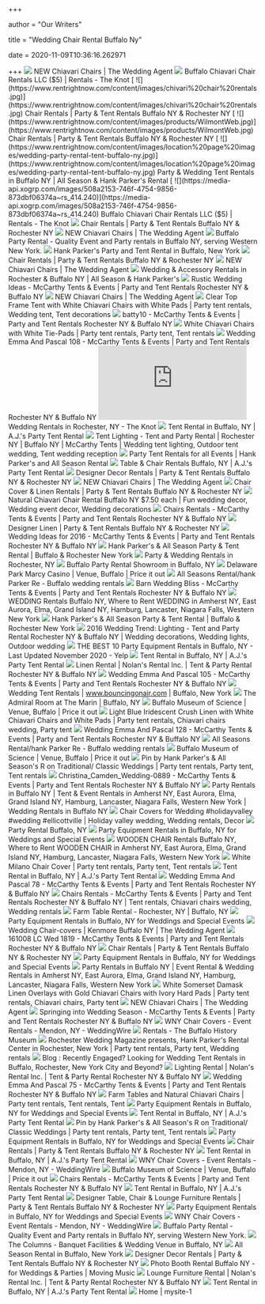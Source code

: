 +++
        
author = "Our Writers"
        
title = "Wedding Chair Rental Buffalo Ny"
        
date = 2020-11-09T10:36:16.262971
        
+++
[ ![](https://static.wixstatic.com/media/273e12_7f575661cb5e40fea8d1f67e341712b6~mv2.jpg)](https://static.wixstatic.com/media/273e12_7f575661cb5e40fea8d1f67e341712b6~mv2.jpg) NEW Chiavari Chairs | The Wedding Agent
[ ![](https://media-api.xogrp.com/images/57be1aa4-a68b-4a81-8770-51c812af3bb7)](https://media-api.xogrp.com/images/57be1aa4-a68b-4a81-8770-51c812af3bb7) Buffalo Chiavari Chair Rentals LLC ($5) | Rentals - The Knot
[ ![](https://www.rentrightnow.com/content/images/chivari%20chair%20rentals.jpg)](https://www.rentrightnow.com/content/images/chivari%20chair%20rentals.jpg) Chair Rentals | Party & Tent Rentals Buffalo NY & Rochester NY
[ ![](https://www.rentrightnow.com/content/images/products/WilmontWeb.jpg)](https://www.rentrightnow.com/content/images/products/WilmontWeb.jpg) Chair Rentals | Party & Tent Rentals Buffalo NY & Rochester NY
[ ![](https://www.rentrightnow.com/content/images/location%20page%20images/wedding-party-rental-tent-buffalo-ny.jpg)](https://www.rentrightnow.com/content/images/location%20page%20images/wedding-party-rental-tent-buffalo-ny.jpg) Party & Wedding Tent Rentals in Buffalo NY | All Season & Hank Parker's  Rental
[ ![](https://media-api.xogrp.com/images/508a2153-746f-4754-9856-873dbf06374a~rs_414.240)](https://media-api.xogrp.com/images/508a2153-746f-4754-9856-873dbf06374a~rs_414.240) Buffalo Chiavari Chair Rentals LLC ($5) | Rentals - The Knot
[ ![](https://www.rentrightnow.com/content/images/Slider/DesignerFurniture3.jpg)](https://www.rentrightnow.com/content/images/Slider/DesignerFurniture3.jpg) Chair Rentals | Party & Tent Rentals Buffalo NY & Rochester NY
[ ![](https://static.wixstatic.com/media/273e12_58f78a80127e4ce7b58eac9c632f9b5a~mv2.jpg)](https://static.wixstatic.com/media/273e12_58f78a80127e4ce7b58eac9c632f9b5a~mv2.jpg) NEW Chiavari Chairs | The Wedding Agent
[ ![](https://www.buffalopartyrental.com/images/featured-party-rentals.jpg)](https://www.buffalopartyrental.com/images/featured-party-rentals.jpg) Buffalo Party Rental - Quality Event and Party rentals in Buffalo NY,  serving Western New York.
[ ![](https://d330s684z9hdtc.cloudfront.net/cdn_image/maxD_600%7Cv_01/6ebf6/292914211/image/fpmbj.jpg)](https://d330s684z9hdtc.cloudfront.net/cdn_image/maxD_600%7Cv_01/6ebf6/292914211/image/fpmbj.jpg) Hank Parker's Party and Tent Rental in Buffalo, New York
[ ![](https://www.rentrightnow.com/content/images/wpThumbnails/DESIGNER/LUNA.jpg)](https://www.rentrightnow.com/content/images/wpThumbnails/DESIGNER/LUNA.jpg) Chair Rentals | Party & Tent Rentals Buffalo NY & Rochester NY
[ ![](https://static.wixstatic.com/media/273e12_e6a4660f7b9c40a7940cb4c42c6d9f31~mv2.jpg)](https://static.wixstatic.com/media/273e12_e6a4660f7b9c40a7940cb4c42c6d9f31~mv2.jpg) NEW Chiavari Chairs | The Wedding Agent
[ ![](https://www.rentrightnow.com/content/images//IMG_4522.JPG)](https://www.rentrightnow.com/content/images//IMG_4522.JPG) Wedding & Accessory Rentals in Rochester & Buffalo NY | All Season & Hank  Parker's
[ ![](https://www.mccarthyevents.com/wp-content/uploads/rustic_wedding_4.jpg)](https://www.mccarthyevents.com/wp-content/uploads/rustic_wedding_4.jpg) Rustic Wedding Ideas - McCarthy Tents & Events | Party and Tent Rentals  Rochester NY & Buffalo NY
[ ![](https://static.wixstatic.com/media/273e12_3348613fa8ce4dc99c48d1c29521498b~mv2.jpg/v1/fill/w_560,h_400,al_c,q_80,usm_0.66_1.00_0.01/273e12_3348613fa8ce4dc99c48d1c29521498b~mv2.webp)](https://static.wixstatic.com/media/273e12_3348613fa8ce4dc99c48d1c29521498b~mv2.jpg/v1/fill/w_560,h_400,al_c,q_80,usm_0.66_1.00_0.01/273e12_3348613fa8ce4dc99c48d1c29521498b~mv2.webp) NEW Chiavari Chairs | The Wedding Agent
[ ![](https://i.pinimg.com/originals/37/e7/50/37e7503f62674a3dbcba09b23d257b54.jpg)](https://i.pinimg.com/originals/37/e7/50/37e7503f62674a3dbcba09b23d257b54.jpg) Clear Top Frame Tent with White Chiavari Chairs with White Pads | Party  tent rentals, Wedding tent, Tent decorations
[ ![](https://www.mccarthyevents.com/wp-content/uploads/batty10.jpg)](https://www.mccarthyevents.com/wp-content/uploads/batty10.jpg) batty10 - McCarthy Tents & Events | Party and Tent Rentals Rochester NY & Buffalo  NY
[ ![](https://i.pinimg.com/originals/17/88/02/178802b4fba4db0611bfa87ea3b60191.jpg)](https://i.pinimg.com/originals/17/88/02/178802b4fba4db0611bfa87ea3b60191.jpg) White Chiavari Chairs with White Tie-Pads | Party tent rentals, Party tent,  Tent rentals
[ ![](https://www.mccarthyevents.com/wp-content/uploads/Wedding-Emma-And-Pascal-108.jpg)](https://www.mccarthyevents.com/wp-content/uploads/Wedding-Emma-And-Pascal-108.jpg) Wedding Emma And Pascal 108 - McCarthy Tents & Events | Party and Tent  Rentals Rochester NY & Buffalo NY
[ ![](https://media-api.xogrp.com/images/4222b8ca-3625-458a-94fa-ae55151c4e49~rs_400.h)](https://media-api.xogrp.com/images/4222b8ca-3625-458a-94fa-ae55151c4e49~rs_400.h) Wedding Rentals in Rochester, NY - The Knot
[ ![](https://www.ajspartytentrental.com/content/images/tent-rental-buffalo.jpg)](https://www.ajspartytentrental.com/content/images/tent-rental-buffalo.jpg) Tent Rental in Buffalo, NY | A.J.'s Party Tent Rental
[ ![](https://i.pinimg.com/originals/73/dd/6b/73dd6bc4a8bdbb7c3e9c8b8dc902db60.jpg)](https://i.pinimg.com/originals/73/dd/6b/73dd6bc4a8bdbb7c3e9c8b8dc902db60.jpg) Tent Lighting - Tent and Party Rental | Rochester NY | Buffalo NY |  McCarthy Tents | Wedding tent lighting, Outdoor tent wedding, Tent wedding  reception
[ ![](https://www.rentrightnow.com/content/images//Screen%20Shot%202018-11-27%20at%203.39.28%20PM.png)](https://www.rentrightnow.com/content/images//Screen%20Shot%202018-11-27%20at%203.39.28%20PM.png) Party Tent Rentals for all Events | Hank Parker's and All Season Rental
[ ![](https://www.ajspartytentrental.com/content/images/Chair%2BRentals%2Bin%2BBuffalo%2BNY.jpg)](https://www.ajspartytentrental.com/content/images/Chair%2BRentals%2Bin%2BBuffalo%2BNY.jpg) Table & Chair Rentals Buffalo, NY | A.J.'s Party Tent Rental
[ ![](https://www.rentrightnow.com/content/images/gallery/DesignerChairs.jpg)](https://www.rentrightnow.com/content/images/gallery/DesignerChairs.jpg) Designer Decor Rentals | Party & Tent Rentals Buffalo NY & Rochester NY
[ ![](https://static.wixstatic.com/media/273e12_07fb8c2ab06247e2b0acf56e266c81c7~mv2.jpg)](https://static.wixstatic.com/media/273e12_07fb8c2ab06247e2b0acf56e266c81c7~mv2.jpg) NEW Chiavari Chairs | The Wedding Agent
[ ![](https://www.rentrightnow.com/content/images/LinenWeb.jpg)](https://www.rentrightnow.com/content/images/LinenWeb.jpg) Chair Cover & Linen Rentals | Party & Tent Rentals Buffalo NY & Rochester NY
[ ![](https://i.pinimg.com/originals/97/5d/f5/975df58370a5756ceedfcbef47453e74.jpg)](https://i.pinimg.com/originals/97/5d/f5/975df58370a5756ceedfcbef47453e74.jpg) Natural Chiavari Chair Rental Buffalo NY $7.50 each | Fun wedding decor, Wedding  event decor, Wedding decorations
[ ![](https://www.mccarthyevents.com/wp-content/uploads/logo-color.png)](https://www.mccarthyevents.com/wp-content/uploads/logo-color.png) Chairs Rentals - McCarthy Tents & Events | Party and Tent Rentals Rochester  NY & Buffalo NY
[ ![](https://www.rentrightnow.com/content/images/LUXURIOUS%20LINENS.jpg)](https://www.rentrightnow.com/content/images/LUXURIOUS%20LINENS.jpg) Designer Linen | Party & Tent Rentals Buffalo NY & Rochester NY
[ ![](https://www.mccarthyevents.com/wp-content/uploads/wedding_ideas_16.jpg)](https://www.mccarthyevents.com/wp-content/uploads/wedding_ideas_16.jpg) Wedding Ideas for 2016 - McCarthy Tents & Events | Party and Tent Rentals  Rochester NY & Buffalo NY
[ ![](https://www.rentrightnow.com/content/images/Slider/2018/Specialty-Linens.jpg)](https://www.rentrightnow.com/content/images/Slider/2018/Specialty-Linens.jpg) Hank Parker's & All Season Party & Tent Rental | Buffalo & Rochester New  York
[ ![](https://www.rentrightnow.com/content/images/location%20page%20images/Rochester%20NY%20wedding%20event%20party%20rental.jpg)](https://www.rentrightnow.com/content/images/location%20page%20images/Rochester%20NY%20wedding%20event%20party%20rental.jpg) Party & Wedding Rentals in Rochester, NY
[ ![](https://www.buffalopartyrental.com/images/showroom-1.jpg)](https://www.buffalopartyrental.com/images/showroom-1.jpg) Buffalo Party Rental Showroom in Buffalo, NY
[ ![](https://cdn.wedding-spot.com/__sized__/images/venues/11096/Delaware-Park-Marcy-Casino-Buffalo-NY-48e38145-f11b-4c1f-b739-dad4b93be5b5.1575683340-97450e389c42885476f1fbe9bc5bca5a.jpg)](https://cdn.wedding-spot.com/__sized__/images/venues/11096/Delaware-Park-Marcy-Casino-Buffalo-NY-48e38145-f11b-4c1f-b739-dad4b93be5b5.1575683340-97450e389c42885476f1fbe9bc5bca5a.jpg) Delaware Park Marcy Casino | Venue, Buffalo | Price it out
[ ![](https://f5prodstoragecontainer.blob.core.windows.net/prod-live-public/cache/prerendered/v8591.p13853.all-seasons-rental-hank-parker-re-buffalo-ny.giant.jpeg)](https://f5prodstoragecontainer.blob.core.windows.net/prod-live-public/cache/prerendered/v8591.p13853.all-seasons-rental-hank-parker-re-buffalo-ny.giant.jpeg) All Seasons Rental/hank Parker Re - Buffalo wedding rentals
[ ![](https://www.mccarthyevents.com/wp-content/uploads/Train_5.jpg)](https://www.mccarthyevents.com/wp-content/uploads/Train_5.jpg) Barn Wedding Bliss - McCarthy Tents & Events | Party and Tent Rentals  Rochester NY & Buffalo NY
[ ![](https://www.buffalopartyrental.com/images/blank.jpg)](https://www.buffalopartyrental.com/images/blank.jpg) WEDDING Rentals Buffalo NY, Where to Rent WEDDING in Amherst NY, East  Aurora, Elma, Grand Island NY, Hamburg, Lancaster, Niagara Falls, Western New  York
[ ![](https://www.rentrightnow.com/content/images/Slider/2018/Furniture-Rentals.jpg)](https://www.rentrightnow.com/content/images/Slider/2018/Furniture-Rentals.jpg) Hank Parker's & All Season Party & Tent Rental | Buffalo & Rochester New  York
[ ![](https://i.pinimg.com/originals/bb/a5/05/bba5053e447ae3013ed619e2d23f8c6f.jpg)](https://i.pinimg.com/originals/bb/a5/05/bba5053e447ae3013ed619e2d23f8c6f.jpg) 2016 Wedding Trend: Lighting - Tent and Party Rental Rochester NY & Buffalo  NY | Wedding decorations, Wedding lights, Outdoor wedding
[ ![](https://s3-media0.fl.yelpcdn.com/bphoto/WsBjAaqCR6j3o4CHu0MTTw/ls.jpg)](https://s3-media0.fl.yelpcdn.com/bphoto/WsBjAaqCR6j3o4CHu0MTTw/ls.jpg) THE BEST 10 Party Equipment Rentals in Buffalo, NY - Last Updated November  2020 - Yelp
[ ![](https://www.ajspartytentrental.com/content/images/Party%2BTent%2BRental%2Bin%2BBuffalo%2BNY-2.jpg)](https://www.ajspartytentrental.com/content/images/Party%2BTent%2BRental%2Bin%2BBuffalo%2BNY-2.jpg) Tent Rental in Buffalo, NY | A.J.'s Party Tent Rental
[ ![](https://www.nolansrental.com/images/Linens.png)](https://www.nolansrental.com/images/Linens.png) Linen Rental | Nolan's Rental Inc. | Tent & Party Rental Rochester NY & Buffalo  NY
[ ![](https://www.mccarthyevents.com/wp-content/uploads/Wedding-Emma-And-Pascal-105.jpg)](https://www.mccarthyevents.com/wp-content/uploads/Wedding-Emma-And-Pascal-105.jpg) Wedding Emma And Pascal 105 - McCarthy Tents & Events | Party and Tent  Rentals Rochester NY & Buffalo NY
[ ![](https://files.sysers.com/cp/upload/bouncing/gallery/full/wedding_tent_rental.jpg)](https://files.sysers.com/cp/upload/bouncing/gallery/full/wedding_tent_rental.jpg) Wedding Tent Rentals | www.bouncingonair.com | Buffalo, New York
[ ![](https://www.admiralroom.com/wp-content/uploads/2019/04/AR_Main-Banner_2_v2-1600x800.jpg)](https://www.admiralroom.com/wp-content/uploads/2019/04/AR_Main-Banner_2_v2-1600x800.jpg) The Admiral Room at The Marin | Buffalo, NY
[ ![](https://cdn.wedding-spot.com/__sized__/images/venues/13798/Buffalo-Museum-of-Science-Buffalo-NY-847af460-ea1d-47c4-acc3-68e47f0c797b-97450e389c42885476f1fbe9bc5bca5a.JPG)](https://cdn.wedding-spot.com/__sized__/images/venues/13798/Buffalo-Museum-of-Science-Buffalo-NY-847af460-ea1d-47c4-acc3-68e47f0c797b-97450e389c42885476f1fbe9bc5bca5a.JPG) Buffalo Museum of Science | Venue, Buffalo | Price it out
[ ![](https://i.pinimg.com/originals/a5/e3/b9/a5e3b968a01a7852232b91791767dd70.jpg)](https://i.pinimg.com/originals/a5/e3/b9/a5e3b968a01a7852232b91791767dd70.jpg) Light Blue Iridescent Crush Linen with White Chiavari Chairs and White Pads  | Party tent rentals, Chiavari chairs wedding, Party tent
[ ![](https://www.mccarthyevents.com/wp-content/uploads/Wedding-Emma-And-Pascal-128.jpg)](https://www.mccarthyevents.com/wp-content/uploads/Wedding-Emma-And-Pascal-128.jpg) Wedding Emma And Pascal 128 - McCarthy Tents & Events | Party and Tent  Rentals Rochester NY & Buffalo NY
[ ![](https://f5prodstoragecontainer.blob.core.windows.net/prod-live-public/cache/prerendered/v8591.p13850.all-seasons-rental-hank-parker-re-buffalo-ny.giant.jpeg)](https://f5prodstoragecontainer.blob.core.windows.net/prod-live-public/cache/prerendered/v8591.p13850.all-seasons-rental-hank-parker-re-buffalo-ny.giant.jpeg) All Seasons Rental/hank Parker Re - Buffalo wedding rentals
[ ![](https://cdn.wedding-spot.com/__sized__/images/venues/13798/Buffalo-Museum-of-Science-Buffalo-NY-06e80f18-88d2-4269-a1fd-f9d5006e6e6e-97450e389c42885476f1fbe9bc5bca5a.JPG)](https://cdn.wedding-spot.com/__sized__/images/venues/13798/Buffalo-Museum-of-Science-Buffalo-NY-06e80f18-88d2-4269-a1fd-f9d5006e6e6e-97450e389c42885476f1fbe9bc5bca5a.JPG) Buffalo Museum of Science | Venue, Buffalo | Price it out
[ ![](https://i.pinimg.com/originals/53/97/3b/53973bd4c787f661d7963152c9683d22.jpg)](https://i.pinimg.com/originals/53/97/3b/53973bd4c787f661d7963152c9683d22.jpg) Pin by Hank Parker's & All Season's R on Traditional/ Classic Weddings |  Party tent rentals, Party tent, Tent rentals
[ ![](https://www.mccarthyevents.com/wp-content/uploads/Christina_Camden_Wedding-0889.jpg)](https://www.mccarthyevents.com/wp-content/uploads/Christina_Camden_Wedding-0889.jpg) Christina_Camden_Wedding-0889 - McCarthy Tents & Events | Party and Tent  Rentals Rochester NY & Buffalo NY
[ ![](https://www.buffalopartyrental.com/images/logo.jpg?v=2)](https://www.buffalopartyrental.com/images/logo.jpg?v=2) Party Rentals in Buffalo NY | Tent & Event Rentals in Amherst NY, East  Aurora, Elma, Grand Island NY, Hamburg, Lancaster, Niagara Falls, Western New  York | Wedding Rentals in Buffalo NY
[ ![](https://i.pinimg.com/originals/90/4f/54/904f54043869abf018dd3880299eaa85.jpg)](https://i.pinimg.com/originals/90/4f/54/904f54043869abf018dd3880299eaa85.jpg) Chair Covers for Wedding #holidayvalley #wedding #ellicottville | Holiday  valley wedding, Wedding rentals, Decor
[ ![](https://eliteentertainment716.com/wp-content/uploads/tableslakesetup.jpg)](https://eliteentertainment716.com/wp-content/uploads/tableslakesetup.jpg) Party Rental Buffalo, NY
[ ![](https://eventective-media.azureedge.net/1848666_md.jpg)](https://eventective-media.azureedge.net/1848666_md.jpg) Party Equipment Rentals in Buffalo, NY for Weddings and Special Events
[ ![](https://www.buffalopartyrental.com/itemimages/1205.jpg)](https://www.buffalopartyrental.com/itemimages/1205.jpg) WOODEN CHAIR Rentals Buffalo NY, Where to Rent WOODEN CHAIR in Amherst NY,  East Aurora, Elma, Grand Island NY, Hamburg, Lancaster, Niagara Falls,  Western New York
[ ![](https://i.pinimg.com/originals/3d/3f/54/3d3f547e9d03c9342a8e53f537c8807d.jpg)](https://i.pinimg.com/originals/3d/3f/54/3d3f547e9d03c9342a8e53f537c8807d.jpg) White Milano Chair Cover | Party tent rentals, Party tent, Tent rentals
[ ![](https://www.ajspartytentrental.com/content/images/party-tent.jpg)](https://www.ajspartytentrental.com/content/images/party-tent.jpg) Tent Rental in Buffalo, NY | A.J.'s Party Tent Rental
[ ![](https://www.mccarthyevents.com/wp-content/uploads/Wedding-Emma-And-Pascal-78.jpg)](https://www.mccarthyevents.com/wp-content/uploads/Wedding-Emma-And-Pascal-78.jpg) Wedding Emma And Pascal 78 - McCarthy Tents & Events | Party and Tent  Rentals Rochester NY & Buffalo NY
[ ![](https://i.pinimg.com/originals/2d/6e/f0/2d6ef0c100028bddf8c1337b617e72ab.jpg)](https://i.pinimg.com/originals/2d/6e/f0/2d6ef0c100028bddf8c1337b617e72ab.jpg) Chairs Rentals - McCarthy Tents & Events | Party and Tent Rentals Rochester  NY & Buffalo NY | Tent rentals, Chiavari chairs wedding, Wedding rentals
[ ![](https://www.mccarthyevents.com/wp-content/uploads/farm_table_2_20130118_1662502186.jpg)](https://www.mccarthyevents.com/wp-content/uploads/farm_table_2_20130118_1662502186.jpg) Farm Table Rental - Rochester, NY | Buffalo, NY
[ ![](https://eventective-media.azureedge.net/1827223_md.jpg)](https://eventective-media.azureedge.net/1827223_md.jpg) Party Equipment Rentals in Buffalo, NY for Weddings and Special Events
[ ![](https://static.wixstatic.com/media/273e12_7bfaac578e7d42f09fa548f4e85d0f65.jpg)](https://static.wixstatic.com/media/273e12_7bfaac578e7d42f09fa548f4e85d0f65.jpg) Wedding Chair-covers | Kenmore Buffalo NY | The Wedding Agent
[ ![](https://www.mccarthyevents.com/wp-content/uploads/161008_LC_wed_1819.jpg)](https://www.mccarthyevents.com/wp-content/uploads/161008_LC_wed_1819.jpg) 161008 LC Wed 1819 - McCarthy Tents & Events | Party and Tent Rentals  Rochester NY & Buffalo NY
[ ![](https://www.rentrightnow.com/content/images/wpThumbnails/DESIGNER/CHIAVARI.jpg)](https://www.rentrightnow.com/content/images/wpThumbnails/DESIGNER/CHIAVARI.jpg) Chair Rentals | Party & Tent Rentals Buffalo NY & Rochester NY
[ ![](https://eventective-media.azureedge.net/1827222_md.jpg)](https://eventective-media.azureedge.net/1827222_md.jpg) Party Equipment Rentals in Buffalo, NY for Weddings and Special Events
[ ![](https://www.buffalopartyrental.com/slideshow/slide-2.jpg?v=2)](https://www.buffalopartyrental.com/slideshow/slide-2.jpg?v=2) Party Rentals in Buffalo NY | Event Rental & Wedding Rentals in Amherst NY,  East Aurora, Elma, Grand Island NY, Hamburg, Lancaster, Niagara Falls,  Western New York
[ ![](https://i.pinimg.com/originals/29/54/5f/29545f6037a95df6fa7ecbeeeada59ef.jpg)](https://i.pinimg.com/originals/29/54/5f/29545f6037a95df6fa7ecbeeeada59ef.jpg) White Somerset Damask Linen Overlays with Gold Chiavari Chairs with Ivory  Hard Pads | Party tent rentals, Chiavari chairs, Party tent
[ ![](https://static.wixstatic.com/media/273e12_d1a1efb0b25648d9b0f9da336b007132~mv2.jpg)](https://static.wixstatic.com/media/273e12_d1a1efb0b25648d9b0f9da336b007132~mv2.jpg) NEW Chiavari Chairs | The Wedding Agent
[ ![](https://www.mccarthyevents.com/wp-content/uploads/Rope_and_Pole_1.jpg)](https://www.mccarthyevents.com/wp-content/uploads/Rope_and_Pole_1.jpg) Springing into Wedding Season - McCarthy Tents & Events | Party and Tent  Rentals Rochester NY & Buffalo NY
[ ![](https://cdn0.weddingwire.com/emp/fotos/7/0/7/3/6/3/1502143827172-harronavytop.jpg)](https://cdn0.weddingwire.com/emp/fotos/7/0/7/3/6/3/1502143827172-harronavytop.jpg) WNY Chair Covers - Event Rentals - Mendon, NY - WeddingWire
[ ![](https://buffalohistory.org/wp-content/uploads/2020/01/Rentals1-Credit-Rooted-Love-Photography.jpg)](https://buffalohistory.org/wp-content/uploads/2020/01/Rentals1-Credit-Rooted-Love-Photography.jpg) Rentals - The Buffalo History Museum
[ ![](https://i.pinimg.com/originals/bb/11/49/bb1149e0910dde0163431766182e1715.jpg)](https://i.pinimg.com/originals/bb/11/49/bb1149e0910dde0163431766182e1715.jpg) Rochester Wedding Magazine presents, Hank Parker's Rental Center in  Rochester, New York | Party tent rentals, Party tent, Wedding rentals
[ ![](https://www.rentrightnow.com/content/images//Screen%20Shot%202018-11-27%20at%203.39.59%20PM.png)](https://www.rentrightnow.com/content/images//Screen%20Shot%202018-11-27%20at%203.39.59%20PM.png) Blog : Recently Engaged? Looking for Wedding Tent Rentals in Buffalo,  Rochester, New York City and Beyond?
[ ![](https://www.nolansrental.com/images/premier%20lighting.png)](https://www.nolansrental.com/images/premier%20lighting.png) Lighting Rental | Nolan's Rental Inc. | Tent & Party Rental Rochester NY & Buffalo  NY
[ ![](https://www.mccarthyevents.com/wp-content/uploads/Wedding-Emma-And-Pascal-75.jpg)](https://www.mccarthyevents.com/wp-content/uploads/Wedding-Emma-And-Pascal-75.jpg) Wedding Emma And Pascal 75 - McCarthy Tents & Events | Party and Tent  Rentals Rochester NY & Buffalo NY
[ ![](https://i.pinimg.com/originals/1b/96/6b/1b966b825da6d081f73092610e2e753c.jpg)](https://i.pinimg.com/originals/1b/96/6b/1b966b825da6d081f73092610e2e753c.jpg) Farm Tables and Natural Chiavari Chairs | Party tent rentals, Tent rentals,  Tent
[ ![](https://eventective-media.azureedge.net/1848665_md.jpg)](https://eventective-media.azureedge.net/1848665_md.jpg) Party Equipment Rentals in Buffalo, NY for Weddings and Special Events
[ ![](https://www.ajspartytentrental.com/content/images/IMG_1753.jpg)](https://www.ajspartytentrental.com/content/images/IMG_1753.jpg) Tent Rental in Buffalo, NY | A.J.'s Party Tent Rental
[ ![](https://i.pinimg.com/originals/30/74/d6/3074d6ff25eee9004b532c2806b00fa9.jpg)](https://i.pinimg.com/originals/30/74/d6/3074d6ff25eee9004b532c2806b00fa9.jpg) Pin by Hank Parker's & All Season's R on Traditional/ Classic Weddings |  Party tent rentals, Party tent, Tent rentals
[ ![](https://eventective-media.azureedge.net/2177891_md.jpg)](https://eventective-media.azureedge.net/2177891_md.jpg) Party Equipment Rentals in Buffalo, NY for Weddings and Special Events
[ ![](https://www.rentrightnow.com/content/images/wpThumbnails/DESIGNER/LOUIS.jpg)](https://www.rentrightnow.com/content/images/wpThumbnails/DESIGNER/LOUIS.jpg) Chair Rentals | Party & Tent Rentals Buffalo NY & Rochester NY
[ ![](https://www.ajspartytentrental.com/content/images/Party%2BSupply%2BRental%2BCompany%2Bin%2BBuffalo%2BNY.jpg)](https://www.ajspartytentrental.com/content/images/Party%2BSupply%2BRental%2BCompany%2Bin%2BBuffalo%2BNY.jpg) Tent Rental in Buffalo, NY | A.J.'s Party Tent Rental
[ ![](https://cdn0.weddingwire.com/emp/fotos/7/0/7/3/6/3/1502143760-956f99add8ff5a96-harronavy.jpg)](https://cdn0.weddingwire.com/emp/fotos/7/0/7/3/6/3/1502143760-956f99add8ff5a96-harronavy.jpg) WNY Chair Covers - Event Rentals - Mendon, NY - WeddingWire
[ ![](https://cdn.wedding-spot.com/images/venues/13798/Buffalo-Museum-of-Science-Buffalo-NY-7953d8e8-5573-4c41-a25a-6c91b2eb8646.jpg)](https://cdn.wedding-spot.com/images/venues/13798/Buffalo-Museum-of-Science-Buffalo-NY-7953d8e8-5573-4c41-a25a-6c91b2eb8646.jpg) Buffalo Museum of Science | Venue, Buffalo | Price it out
[ ![](https://s3-media2.fl.yelpcdn.com/bphoto/jANT5W1lSxt3qdTM4iuQSw/o.jpg)](https://s3-media2.fl.yelpcdn.com/bphoto/jANT5W1lSxt3qdTM4iuQSw/o.jpg) Chairs Rentals - McCarthy Tents & Events | Party and Tent Rentals Rochester  NY & Buffalo NY
[ ![](https://www.ajspartytentrental.com/content/images/20190809_191553.jpg)](https://www.ajspartytentrental.com/content/images/20190809_191553.jpg) Tent Rental in Buffalo, NY | A.J.'s Party Tent Rental
[ ![](https://www.rentrightnow.com/content/images/NEW%20PRODUCT%20THUMBNAILS/LOUNGE.jpg)](https://www.rentrightnow.com/content/images/NEW%20PRODUCT%20THUMBNAILS/LOUNGE.jpg) Designer Table, Chair & Lounge Furniture Rentals | Party & Tent Rentals  Buffalo NY & Rochester NY
[ ![](https://eventective-media.azureedge.net/973653.jpg)](https://eventective-media.azureedge.net/973653.jpg) Party Equipment Rentals in Buffalo, NY for Weddings and Special Events
[ ![](https://cdn0.weddingwire.com/emp/fotos/7/0/7/3/6/3/1495711489848-babytent.jpg)](https://cdn0.weddingwire.com/emp/fotos/7/0/7/3/6/3/1495711489848-babytent.jpg) WNY Chair Covers - Event Rentals - Mendon, NY - WeddingWire
[ ![](https://www.buffalopartyrental.com/images/featured-tent-rentals.jpg)](https://www.buffalopartyrental.com/images/featured-tent-rentals.jpg) Buffalo Party Rental - Quality Event and Party rentals in Buffalo NY,  serving Western New York.
[ ![](http://www.thecolumnsbanquets.com/images/grandballroom_0037.jpg)](http://www.thecolumnsbanquets.com/images/grandballroom_0037.jpg) The Columns - Banquet Facilities & Wedding Venue in Buffalo, NY
[ ![](https://d330s684z9hdtc.cloudfront.net/cdn_image/maxD_600%7Cv_01/3c388/292913235/logo/63mb6.jpg)](https://d330s684z9hdtc.cloudfront.net/cdn_image/maxD_600%7Cv_01/3c388/292913235/logo/63mb6.jpg) All Season Rental in Buffalo, New York
[ ![](https://www.rentrightnow.com/content/images/gallery/table.jpg)](https://www.rentrightnow.com/content/images/gallery/table.jpg) Designer Decor Rentals | Party & Tent Rentals Buffalo NY & Rochester NY
[ ![](https://www.movingmusicwny.com/uploads/1/2/6/5/126539337/published/red-carpet-mirror-photo-booth-rental-buffalo_1.jpg?1563807480)](https://www.movingmusicwny.com/uploads/1/2/6/5/126539337/published/red-carpet-mirror-photo-booth-rental-buffalo_1.jpg?1563807480) Photo Booth Rental Buffalo NY - for Weddings & Parties | Moving Music
[ ![](https://www.nolansrental.com/images/Lounge%20Furniture.png)](https://www.nolansrental.com/images/Lounge%20Furniture.png) Lounge Furniture Rental | Nolan's Rental Inc. | Tent & Party Rental  Rochester NY & Buffalo NY
[ ![](https://www.ajspartytentrental.com/content/images/20180727_131131.jpg)](https://www.ajspartytentrental.com/content/images/20180727_131131.jpg) Tent Rental in Buffalo, NY | A.J.'s Party Tent Rental
[ ![](https://static.wixstatic.com/media/745cd8_69f64b3160ed4d0b9464eb1acf9d7e95~mv2.jpg/v1/fill/w_640,h_100,al_c,q_80,usm_0.66_1.00_0.01/745cd8_69f64b3160ed4d0b9464eb1acf9d7e95~mv2.webp)](https://static.wixstatic.com/media/745cd8_69f64b3160ed4d0b9464eb1acf9d7e95~mv2.jpg/v1/fill/w_640,h_100,al_c,q_80,usm_0.66_1.00_0.01/745cd8_69f64b3160ed4d0b9464eb1acf9d7e95~mv2.webp) Home | mysite-1
